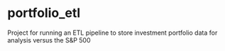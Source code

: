 # portfolio_etl
Project for running an ETL pipeline to store investment portfolio data for analysis versus the S&amp;P 500
